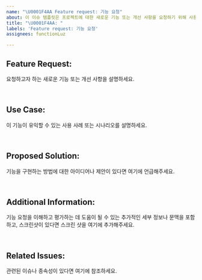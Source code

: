 ```yaml
---
name: "\U0001F4AA Feature request: 기능 요청"
about: 이 이슈 템플릿은 프로젝트에 대한 새로운 기능 또는 개선 사항을 요청하기 위해 사용됩니다.
title: "\U0001F4AA: "
labels: 'Feature request: 기능 요청'
assignees: functionLuz

---
```


## **Feature Request:**
요청하고자 하는 새로운 기능 또는 개선 사항을 설명하세요.

<br>

## **Use Case:**
이 기능이 유익할 수 있는 사용 사례 또는 시나리오를 설명하세요.

<br>

## **Proposed Solution:**
기능을 구현하는 방법에 대한 아이디어나 제안이 있다면 여기에 언급해주세요.

<br>

## **Additional Information:**
기능 요청을 이해하고 평가하는 데 도움이 될 수 있는 추가적인 세부 정보나 문맥을 포함하고, 스크린샷이 있다면 스크린 샷을 여기에 추가해주세요.

<br>

## **Related Issues:**
관련된 이슈나 종속성이 있다면 여기에 참조하세요.
